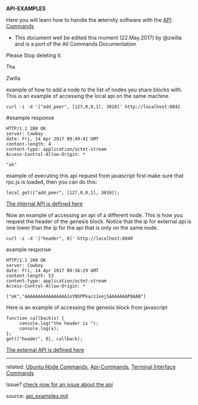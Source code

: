**API-EXAMPLES**

Here you will learn how to handle the æternity software with the [API Commands](API-Commands)

+ This document well be edited this moment (22.May.2017) by @zwilla and is a port of the All Commands Documentation

Please Stop deleting it. 

Thx

Zwilla

example of how to add a node to the list of nodes you share blocks with.
This is an example of accessing the local api on the same machine.

```
curl -i -d '["add_peer", [127,0,0,1], 3010]' http://localhost:8041
```

#example response

```
HTTP/1.1 200 OK
server: Cowboy
date: Fri, 14 Apr 2017 09:49:41 GMT
content-length: 4
content-type: application/octet-stream
Access-Control-Allow-Origin: *

"ok"
```

example of executing this api request from javascript
first make sure that rpc.js is loaded, then you can do this:

```
local_get(["add_peer", [127,0,0,1], 3010]);
```

[The internal API is defined here](../../../aeternity/testnet/src/networking/internal_handler.erl)


Now an example of accessing an api of a different node.
This is how you request the header of the genesis block.
Notice that the ip for external api is one lower than the ip for the api
that is only on the same node.

```
curl -i -d '["header", 0]' http://localhost:8040
```

example response

```
HTTP/1.1 200 OK
server: Cowboy
date: Fri, 14 Apr 2017 09:56:29 GMT
content-length: 53
content-type: application/octet-stream
Access-Control-Allow-Origin: *

["ok","AAAAAAAAAAAAAAAA1oYN5PPka/zJxej5AAAAAAAP8AAB"]
```

Here is an example of accessing the genesis block from javascript

```
function callback(x) {
	 console.log("the header is ");
	 console.log(x);
};
get(["header", 0], callback);
```

[The external API is defined here](../../../src/networking/handler.erl)

***
related: [Ubuntu Node Commands](Ubuntu-Node-Commands), [Api-Commands](Api-Examples), [Terminal Interface Commands](Terminal-interface-commands)

Issue? [check now for an issue about the api](https://github.com/aeternity/testnet/issues?q=api)

source: [api_examples.md](../../../testnet/blob/master/docs/api_examples.md)
